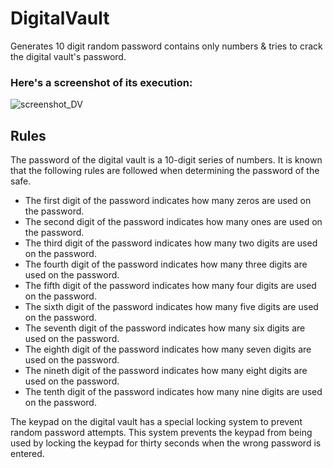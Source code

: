 # DigitalVault
Generates 10 digit random password contains only numbers &amp; tries to crack the digital vault's password.

### Here's a screenshot of its execution:
![screenshot_DV](https://user-images.githubusercontent.com/56561641/118130195-c81b4a80-b405-11eb-85b2-3f9a9adb8b38.PNG)

## Rules
The password of the digital vault is a 10-digit series of numbers. It is known that the following rules are followed when determining the password of the safe.

* The first digit of the password indicates how many zeros are used on the password.
* The second digit of the password indicates how many ones are used on the password.
* The third digit of the password indicates how many two digits are used on the password.
* The fourth digit of the password indicates how many three digits are used on the password.
* The fifth digit of the password indicates how many four digits are used on the password.
* The sixth digit of the password indicates how many five digits are used on the password.
* The seventh digit of the password indicates how many six digits are used on the password.
* The eighth digit of the password indicates how many seven digits are used on the password.
* The nineth digit of the password indicates how many eight digits are used on the password.
* The tenth digit of the password indicates how many nine digits are used on the password.

The keypad on the digital vault has a special locking system to prevent random password attempts. This system prevents the keypad from being used by locking the keypad for thirty seconds when the wrong password is entered.
